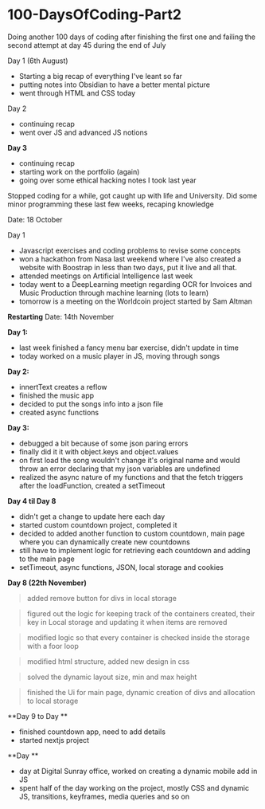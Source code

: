 # 100-DaysOfCoding-Part2
Doing another 100 days of coding after finishing the first one and failing the second attempt at day 45 during the end of July

Day 1 (6th August)
- Starting a big recap of everything I've leant so far
- putting notes into Obsidian to have a better mental picture 
- went through HTML and CSS today

Day 2
- continuing recap
- went over JS and advanced JS notions

**Day 3**
- continuing recap
- starting work on the portfolio (again)
- going over some ethical hacking notes I took last year

Stopped coding for a while, got caught up with life and University. Did some minor programming these last few weeks, recaping knowledge

Date: 18 October

Day 1
- Javascript exercises and coding problems to revise some concepts
- won a hackathon from Nasa last weekend where I've also created a website with Boostrap in less than two days, put it live and all that.
- attended meetings on Artificial Intelligence last week
- today went to a DeepLearning meetign regarding OCR for Invoices and Music Production through machine learning (lots to learn)
- tomorrow is a meeting on the Worldcoin project started by Sam Altman

**Restarting**
Date: 14th November

**Day 1:**
- last week finished a fancy menu bar exercise, didn't update in time
- today worked on a music player in JS, moving through songs

**Day 2:** 
- innertText creates a reflow
- finished the music app
- decided to put the songs info into a json file
- created async functions

**Day 3:**
- debugged a bit because of some json paring errors
- finally did it it with object.keys and object.values
- on first load the song wouldn't change it's original name and would throw an error declaring that my json variables are undefined
- realized the async nature of my functions and that the fetch triggers after the loadFunction, created a setTimeout

**Day 4 til Day 8**
- didn't get a change to update here each day
- started custom countdown project, completed it 
- decided to added another function to custom countdown, main page where you can dynamically create new countdowns
- still have to implement logic for retrieving each countdown and adding to the main page
- setTimeout, async functions, JSON, local storage and cookies

**Day 8 (22th November)**
> added remove button for divs in local storage

> figured out the logic for keeping track of the containers created, their key in Local storage and updating it when items are removed

> modified logic so that every container is checked inside the storage with a foor loop

> modified html structure, added new design in css

> solved the dynamic layout size, min and max height

> finished the Ui for main page, dynamic creation of divs and allocation to local storage

**Day 9 to Day **
- finished countdown app, need to add details
- started nextjs project

**Day **
- day at Digital Sunray office, worked on creating a dynamic mobile add in JS
- spent half of the day working on the project, mostly CSS and dynamic JS, transitions, keyframes, media queries and so on


